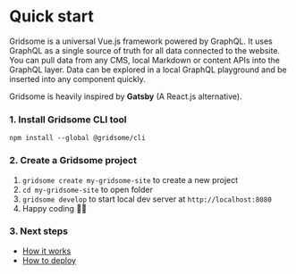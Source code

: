 # Quick start

Gridsome is a universal Vue.js framework powered by GraphQL. It uses GraphQL as a single source of truth for all data connected to the website. You can pull data from any CMS, local Markdown or content APIs into the GraphQL layer. Data can be explored in a local GraphQL playground and be inserted into any component quickly. 

Gridsome is heavily inspired by **Gatsby** (A React.js alternative).


### 1. Install Gridsome CLI tool
`npm install --global @gridsome/cli`

### 2. Create a Gridsome project
1. `gridsome create my-gridsome-site` to create a new project </li>
2. `cd my-gridsome-site` to open folder
3. `gridsome develop` to start local dev server at `http://localhost:8080`
4. Happy coding 🎉🙌

### 3. Next steps

- [How it works](/docs/how-it-works)
- [How to deploy](/docs/deployment)